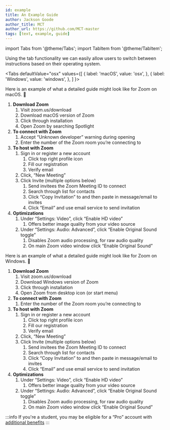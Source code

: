 ```yaml
---
id: example
title: An Example Guide
author: Jackson Goode
author_title: MCT
author_url: https://github.com/MCT-master
tags: [text, example, guide]
---
```

import Tabs from '@theme/Tabs';
import TabItem from '@theme/TabItem';

Using the tab functionality we can easily allow users to switch between instructions based on their operating system.

<Tabs
  defaultValue="osx"
  values={[
    { label: 'macOS', value: 'osx', },
    { label: 'Windows', value: 'windows', },
  ]
}>
<TabItem value="osx">

Here is an example of what a detailed guide might look like for Zoom on macOS. 👀

1. __Download Zoom__
    1. Visit zoom.us/download
    1. Download macOS version of Zoom
    1. Click through installation
    1. Open Zoom by searching Spotlight
1. __To connect with Zoom__
    1. Accept “Unknown developer” warning during opening
    1. Enter the number of the Zoom room you’re connecting to
1. __To host with Zoom__
    1. Sign in or register a new account
        1. Click top right profile icon
        1. Fill our registration
        1. Verify email
    1. Click, “New Meeting”
    1. Click Invite (multiple options below)
        1. Send invitees the Zoom Meeting ID to connect
        1. Search through list for contacts
        1. Click “Copy Invitation” to and then paste in message/email to invites
        1. Click “Email” and use email service to send invitation
1. __Optimizations__
    1. Under “Settings: Video”, click “Enable HD video”
        1. Offers better image quality from your video source
    1. Under “Settings: Audio: Advanced”, click “Enable Original Sound toggle”
        1. Disables Zoom audio processing, for raw audio quality
        1. On main Zoom video window click “Enable Original Sound”

</TabItem>

<TabItem value="windows">

Here is an example of what a detailed guide might look like for Zoom on Windows. 👀

1. __Download Zoom__
    1. Visit zoom.us/download
    1. Download Windows version of Zoom
    1. Click through installation
    1. Open Zoom from desktop icon (or start menu)
1. __To connect with Zoom__
    1. Enter the number of the Zoom room you’re connecting to
1. __To host with Zoom__
    1. Sign in or register a new account
        1. Click top right profile icon
        1. Fill our registration
        1. Verify email
    1. Click, “New Meeting”
    1. Click Invite (multiple options below)
        1. Send invitees the Zoom Meeting ID to connect
        1. Search through list for contacts
        1. Click “Copy Invitation” to and then paste in message/email to invites
        1. Click “Email” and use email service to send invitation
1. __Optimizations__
    1. Under “Settings: Video”, click “Enable HD video”
        1. Offers better image quality from your video source
    1. Under “Settings: Audio: Advanced”, click “Enable Original Sound toggle”
        1. Disables Zoom audio processing, for raw audio quality
        1. On main Zoom video window click “Enable Original Sound”

</TabItem>
</Tabs>


:::info
If you're a student, you may be eligible for a “Pro” account with [additional benefits](https://zoom.us/pricing)
:::
